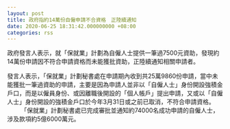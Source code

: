 ```yaml
---
layout: post
title: 政府指約14萬份自僱申請不合資格　正陸續通知
date: 2020-06-25 18:31:42.000000000 +08:00
categories: rss
---
```


政府發言人表示，就「保就業」計劃為自僱人士提供一筆過7500元資助，發現約14萬份申請因不符合申請資格而未能獲批資助，正陸續通知相關申請者。

發言人表示，「保就業」計劃秘書處在申請期內收到共25萬9860份申請，當中未能獲批一筆過資助的申請，主要是因為申請人並非以「自僱人士」身份開設強積金戶口，而是以僱員身份、或因離職後開設的「個人帳戶」提出申請，又或以「自僱人士」身份開設的強積金戶口於今年3月31日或之前已取消，不符合申請資格。
　　 
「保就業」計劃秘書處已完成審批並通知約74000名成功申請的自僱人士，涉及款項約5億6000萬元。
